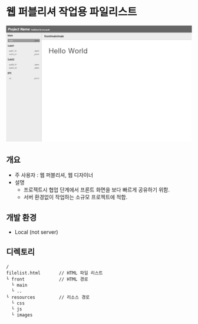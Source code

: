 # 웹 퍼블리셔 작업용 파일리스트  

![filelist](./resources/images/filelist.jpg)

## 개요  
- 주 사용자 : 웹 퍼블리셔, 웹 디자이너
- 설명  
  - 프로젝트시 협업 단계에서 프론트 화면을 보다 빠르게 공유하기 위함.  
  - 서버 환경없이 작업하는 소규모 프로젝트에 적합.

## 개발 환경
- Local (not server)

## 디렉토리  
```
/
filelist.html       // HTML 파일 리스트
└ front             // HTML 경로
  └ main
  └ ..
└ resources         // 리소스 경로
  └ css
  └ js
  └ images
```